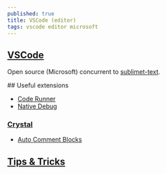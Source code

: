 ```yaml
---
published: true
title: VSCode (editor)
tags: vscode editor microsoft
---
```

## [VSCode](https://github.com/Microsoft/vscode)

Open source (Microsoft) concurrent to [sublimet-text](https://alexhuszagh.github.io/2016/switching-to-vscode/).

## Useful extensions

- [Code Runner](https://github.com/crystal-lang-tools/vscode-crystal-lang/wiki/Useful-extensions#code-runner)
- [Native Debug](https://github.com/crystal-lang-tools/vscode-crystal-lang/wiki/Useful-extensions#native-debug) 

### [Crystal](https://github.com/crystal-lang-tools/vscode-crystal-lang/wiki/Useful-extensions)

- [Auto Comment Blocks](https://github.com/crystal-lang-tools/vscode-crystal-lang/wiki/Useful-extensions#auto-comment-blocks)

## [Tips & Tricks](https://github.com/Microsoft/vscode-tips-and-tricks)